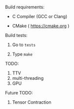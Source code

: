 Build requirements:

- C Compiler (GCC or Clang)

- CMake ( https://cmake.org )


Build tests:

1. Go to `tests`

2. Type `make`

TODO:

1. TTV
2. multi-threading
3. GPU

Future TODO:

1. Tensor Contraction
